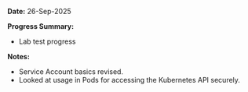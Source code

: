 
**Date:** 26-Sep-2025

**Progress Summary:**

- Lab test progress 

**Notes:**

- Service Account basics revised.    
- Looked at usage in Pods for accessing the Kubernetes API securely.
